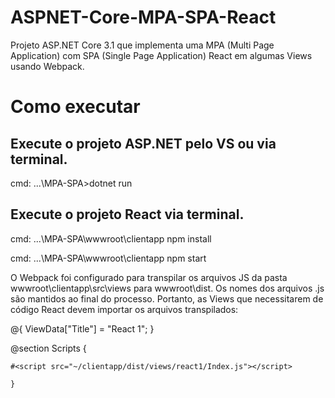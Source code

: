 # ASPNET-Core-MPA-SPA-React

Projeto ASP.NET Core 3.1 que implementa uma MPA (Multi Page Application) com SPA (Single Page Application) React em algumas Views usando Webpack.

# Como executar

## Execute o projeto ASP.NET pelo VS ou via terminal.
cmd: ...\MPA-SPA>dotnet run

## Execute o projeto React via terminal.
cmd: ...\MPA-SPA\wwwroot\clientapp npm install

cmd: ...\MPA-SPA\wwwroot\clientapp npm start

O Webpack foi configurado para transpilar os arquivos JS da pasta wwwroot\clientapp\src\views para wwwroot\dist. Os nomes dos arquivos .js são mantidos ao final do processo. Portanto, as Views que necessitarem de código React devem importar os arquivos transpilados:

@{
    ViewData["Title"] = "React 1";
}

@section Scripts {

    #<script src="~/clientapp/dist/views/react1/Index.js"></script>
    
    }
<div id="root"></div>
